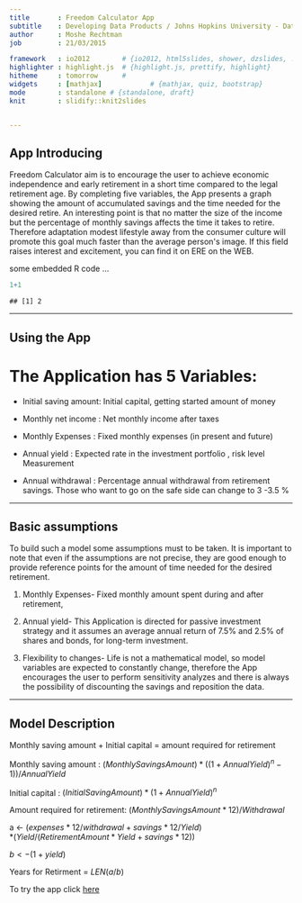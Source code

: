 ```yaml
---
title       : Freedom Calculator App
subtitle    : Developing Data Products / Johns Hopkins University - Data Science Specialization (Coursera)
author      : Moshe Rechtman
job         : 21/03/2015           

framework   : io2012        # {io2012, html5slides, shower, dzslides, ...}
highlighter : highlight.js  # {highlight.js, prettify, highlight}
hitheme     : tomorrow      # 
widgets     : [mathjax]            # {mathjax, quiz, bootstrap}
mode        : standalone # {standalone, draft}
knit        : slidify::knit2slides


---
```


## App Introducing


Freedom Calculator aim is to encourage the user to achieve economic independence and early retirement   in a short time compared to the legal retirement age. By completing five variables, the App presents a graph showing the amount of accumulated savings and the time needed for the desired retire. An interesting point is that no matter the size of the income but the percentage of monthly savings affects the time it takes to retire. Therefore adaptation modest lifestyle away from the consumer culture will promote this goal much faster than the average person's image.
If this field raises interest and excitement, you can find it on ERE on the WEB.

some embedded R code ...

```r
1+1
```

```
## [1] 2
```



--- 

## Using the App

# The Application has 5 Variables:

* Initial saving amount: Initial capital, getting started amount of money

* Monthly net income   : Net monthly income after taxes

* Monthly Expenses     : Fixed monthly expenses (in present and future) 

* Annual yield         : Expected rate in the investment portfolio , risk level Measurement 

* Annual withdrawal    : Percentage annual withdrawal from retirement savings. Those who want to go on the safe side can change to 3 -3.5 %

---

## Basic assumptions

To build such a model some assumptions must to be taken. It is important to note that even if the assumptions are not precise, they are good enough to provide reference points for the amount of time needed for the desired retirement.

1. Monthly Expenses- Fixed monthly amount spent during and after retirement, 

2. Annual yield-  This Application is directed for passive investment strategy and it assumes an average annual return of 7.5% and 2.5% of shares and bonds, for long-term investment.

3. Flexibility to changes- Life is not a mathematical model, so model variables are expected to constantly change, therefore the App encourages the user to perform sensitivity analyzes and there is always the possibility of discounting the savings and reposition the data.



---

## Model Description

Monthly saving amount + Initial capital = amount required for retirement

Monthly saving amount :
$(Monthly Savings Amount)*((1+ Annual Yield)^n - 1))/ Annual Yield$

Initial capital :
$(Initial Saving Amount) * (1+ Annual Yield)^n$  

Amount required for retirement:
$(Monthly Savings Amount *12) / Withdrawal$

  a  <- $( expenses *12 / withdrawal + savings *12 / Yield)$  
 $*( Yield /(Retirement Amount * Yield + savings *12))$
  
  $b  <-  (1+yield)$
  
Years for Retirment = $LEN(a/b)$


To try the app click [here](http://datapresent.shinyapps.io/dataProduct)
